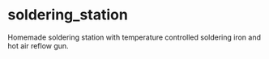# soldering_station
Homemade soldering station with temperature controlled soldering iron and hot air reflow gun.


